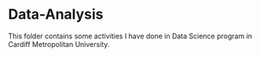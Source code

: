 # Data-Analysis
This folder contains some activities I have done in Data Science program in Cardiff Metropolitan University.
